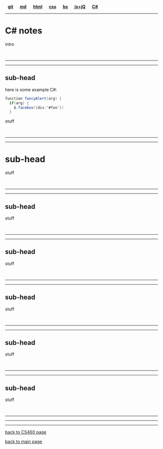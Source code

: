 <style> 
ul {
  list-style-type: none; margin: 0; padding: 0;
}
li {
  display: inline; text-decoration: none; font-weight: bold; padding-left: 9px; padding-right: 9px;
}
</style>

<ul>
  <a href="https:/Stormy9.github.io/CS460/references/git/"><li>git</li></a>
  <a href="https:/Stormy9.github.io/CS460/references/markdown/"><li>md</li></a>
  <a href="https:/Stormy9.github.io/CS460/references/html/"><li>html</li></a>
  <a href="https:/Stormy9.github.io/CS460/references/css/"><li>css</li></a>
  <a href="https:/Stormy9.github.io/CS460/references/bootstrap/"><li>bs</li></a>
  <a href="https:/Stormy9.github.io/CS460/references/js_jq/"><li>js+jQ</li></a>
  <a href="https:/Stormy9.github.io/CS460/references/c_sharp/"><li>C#</li></a>
</ul>

---
# C# notes  
intro

<br>

---
---
## sub-head  
here is some example C#:
```csharp
function fancyAlert(arg) {
  if(arg) {
    $.facebox({div:'#foo'})
  }
```
stuff

<br>

---
---
# sub-head 
stuff

<br>

---
---
## sub-head  
stuff  

<br>

---
---
## sub-head  
stuff

<br>

---
---
## sub-head  
stuff

<br>

---
---
## sub-head
stuff

<br>

---
---
## sub-head
stuff

<br>

---
---
---
[back to CS460 page](https://Stormy9.github.io/CS460#c_sharp/ "CS460 main page")   

[back to main page](https://Stormy9.github.io/ "main page")   
